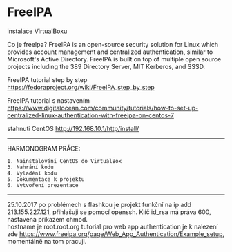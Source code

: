 # FreeIPA
instalace VirtualBoxu

Co je freeIpa?
FreeIPA is an open-source security solution for Linux which provides account management and centralized authentication, similar to Microsoft's Active Directory. FreeIPA is built on top of multiple open source projects including the 389 Directory Server, MIT Kerberos, and SSSD.

FreeIPA tutorial step by step https://fedoraproject.org/wiki/FreeIPA_step_by_step

FreeIPA tutorial s nastavením https://www.digitalocean.com/community/tutorials/how-to-set-up-centralized-linux-authentication-with-freeipa-on-centos-7

stahnuti CentOS http://192.168.10.1/http/install/

________________________________________________________________________________________________________________
HARMONOGRAM PRÁCE:

    1. Nainstalování CentOS do VirtualBox
    3. Nahrání kodu
    4. Vyladění kodu
    5. Dokumentace k projektu
    6. Vytvoření prezentace
_________________________________________________________________________________________________________________
25.10.2017
po problémech s flashkou je projekt funkční na ip add 213.155.227.121, přihlašuji se pomocí openssh. Klíč id_rsa má práva 600, nastavená příkazem chmod.  
hostname je root.root.org
tutorial pro web  app authentication je k nalezení zde  https://www.freeipa.org/page/Web_App_Authentication/Example_setup, momentálně na tom pracuji.
